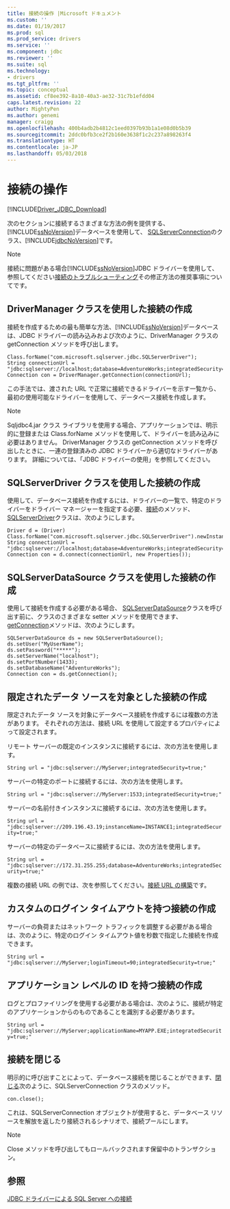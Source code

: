 ```yaml
---
title: 接続の操作 |Microsoft ドキュメント
ms.custom: ''
ms.date: 01/19/2017
ms.prod: sql
ms.prod_service: drivers
ms.service: ''
ms.component: jdbc
ms.reviewer: ''
ms.suite: sql
ms.technology:
- drivers
ms.tgt_pltfrm: ''
ms.topic: conceptual
ms.assetid: cf8ee392-8a10-40a3-ae32-31c7b1efdd04
caps.latest.revision: 22
author: MightyPen
ms.author: genemi
manager: craigg
ms.openlocfilehash: 400b4adb2b4812c1eed0397b93b1a1e08d0b5b39
ms.sourcegitcommit: 2ddc0bfb3ce2f2b160e3638f1c2c237a898263f4
ms.translationtype: HT
ms.contentlocale: ja-JP
ms.lasthandoff: 05/03/2018
---
```

# <a name="working-with-a-connection"></a>接続の操作
[!INCLUDE[Driver_JDBC_Download](../../includes/driver_jdbc_download.md)]

  次のセクションに接続するさまざまな方法の例を提供する、[!INCLUDE[ssNoVersion](../../includes/ssnoversion_md.md)]データベースを使用して、 [SQLServerConnection](../../connect/jdbc/reference/sqlserverconnection-class.md)のクラス、[!INCLUDE[jdbcNoVersion](../../includes/jdbcnoversion_md.md)]です。  
  
> [!NOTE]  
>  接続に問題がある場合[!INCLUDE[ssNoVersion](../../includes/ssnoversion_md.md)]JDBC ドライバーを使用して、参照してください[接続のトラブルシューティング](../../connect/jdbc/troubleshooting-connectivity.md)その修正方法の推奨事項についてです。  
  
## <a name="creating-a-connection-by-using-the-drivermanager-class"></a>DriverManager クラスを使用した接続の作成  
 接続を作成するための最も簡単な方法、[!INCLUDE[ssNoVersion](../../includes/ssnoversion_md.md)]データベースは、JDBC ドライバーの読み込みおよび次のように、DriverManager クラスの getConnection メソッドを呼び出します。  
  
```  
Class.forName("com.microsoft.sqlserver.jdbc.SQLServerDriver");  
String connectionUrl = "jdbc:sqlserver://localhost;database=AdventureWorks;integratedSecurity=true;"  
Connection con = DriverManager.getConnection(connectionUrl);  
```  
  
 この手法では、渡された URL で正常に接続できるドライバーを示す一覧から、最初の使用可能なドライバーを使用して、データベース接続を作成します。  
  
> [!NOTE]  
>  Sqljdbc4.jar クラス ライブラリを使用する場合、アプリケーションでは、明示的に登録または Class.forName メソッドを使用して、ドライバーを読み込みに必要はありません。 DriverManager クラスの getConnection メソッドを呼び出したときに、一連の登録済みの JDBC ドライバーから適切なドライバーがあります。 詳細については、「JDBC ドライバーの使用」を参照してください。  
  
## <a name="creating-a-connection-by-using-the-sqlserverdriver-class"></a>SQLServerDriver クラスを使用した接続の作成  
 使用して、データベース接続を作成するには、ドライバーの一覧で、特定のドライバーをドライバー マネージャーを指定する必要、[接続](../../connect/jdbc/reference/connect-method-sqlserverdriver.md)のメソッド、 [SQLServerDriver](../../connect/jdbc/reference/sqlserverdriver-class.md)クラスは、次のようにします。  
  
```  
Driver d = (Driver) Class.forName("com.microsoft.sqlserver.jdbc.SQLServerDriver").newInstance();  
String connectionUrl = "jdbc:sqlserver://localhost;database=AdventureWorks;integratedSecurity=true;"  
Connection con = d.connect(connectionUrl, new Properties());  
```  
  
## <a name="creating-a-connection-by-using-the-sqlserverdatasource-class"></a>SQLServerDataSource クラスを使用した接続の作成  
 使用して接続を作成する必要がある場合、 [SQLServerDataSource](../../connect/jdbc/reference/sqlserverdatasource-class.md)クラスを呼び出す前に、クラスのさまざまな setter メソッドを使用できます、 [getConnection](../../connect/jdbc/reference/getconnection-method.md)メソッドは、次のようにします。  
  
```  
SQLServerDataSource ds = new SQLServerDataSource();  
ds.setUser("MyUserName");  
ds.setPassword("*****");  
ds.setServerName("localhost");  
ds.setPortNumber(1433);   
ds.setDatabaseName("AdventureWorks");  
Connection con = ds.getConnection();  
```  
  
## <a name="creating-a-connection-that-targets-a-very-specific-data-source"></a>限定されたデータ ソースを対象とした接続の作成  
 限定されたデータ ソースを対象にデータベース接続を作成するには複数の方法があります。 それぞれの方法は、接続 URL を使用して設定するプロパティによって設定されます。  
  
 リモート サーバーの既定のインスタンスに接続するには、次の方法を使用します。  
  
 `String url = "jdbc:sqlserver://MyServer;integratedSecurity=true;"`  
  
 サーバーの特定のポートに接続するには、次の方法を使用します。  
  
 `String url = "jdbc:sqlserver://MyServer:1533;integratedSecurity=true;"`  
  
 サーバーの名前付きインスタンスに接続するには、次の方法を使用します。  
  
 `String url = "jdbc:sqlserver://209.196.43.19;instanceName=INSTANCE1;integratedSecurity=true;"`  
  
 サーバーの特定のデータベースに接続するには、次の方法を使用します。  
  
 `String url = "jdbc:sqlserver://172.31.255.255;database=AdventureWorks;integratedSecurity=true;"`  
  
 複数の接続 URL の例では、次を参照してください。[接続 URL の構築](../../connect/jdbc/building-the-connection-url.md)です。  
  
## <a name="creating-a-connection-with-a-custom-login-time-out"></a>カスタムのログイン タイムアウトを持つ接続の作成  
 サーバーの負荷またはネットワーク トラフィックを調整する必要がある場合は、次のように、特定のログイン タイムアウト値を秒数で指定した接続を作成できます。  
  
 `String url = "jdbc:sqlserver://MyServer;loginTimeout=90;integratedSecurity=true;"`  
  
## <a name="create-a-connection-with-application-level-identity"></a>アプリケーション レベルの ID を持つ接続の作成  
 ログとプロファイリングを使用する必要がある場合は、次のように、接続が特定のアプリケーションからのものであることを識別する必要があります。  
  
 `String url = "jdbc:sqlserver://MyServer;applicationName=MYAPP.EXE;integratedSecurity=true;"`  
  
## <a name="closing-a-connection"></a>接続を閉じる  
 明示的に呼び出すことによって、データベース接続を閉じることができます、[閉じる](../../connect/jdbc/reference/close-method-sqlserverconnection.md)次のように、SQLServerConnection クラスのメソッド。  
  
 `con.close();`  
  
 これは、SQLServerConnection オブジェクトが使用すると、データベース リソースを解放を返したり接続されるシナリオで、接続プールにします。  
  
> [!NOTE]  
>  Close メソッドを呼び出してもロールバックされます保留中のトランザクション。  
  
## <a name="see-also"></a>参照  
 [JDBC ドライバーによる SQL Server への接続](../../connect/jdbc/connecting-to-sql-server-with-the-jdbc-driver.md)  
  
  
